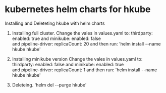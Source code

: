 # kubernetes helm charts for hkube

 Installing and Deleteting hkube with helm charts
 
1. Installing full cluster.
   Change the vales in values.yaml to:
    thirdparty:
      enabled: true
    and 
    minikube:
      enabled: false  
    and 
    pipeline-driver:
      replicaCount: 20
    and then run:
   'helm install --name hkube  hkube'

2. Installing minikube version 
   Change the vales in values.yaml to:
    thirdparty:
      enabled: false
    and 
    minikube:
      enabled: true  
    and 
    pipeline-driver:
      replicaCount: 1
    and then run: 
    'helm install --name hkube  hkube'
3. Deleteing. 
   'helm del --purge hkube'
